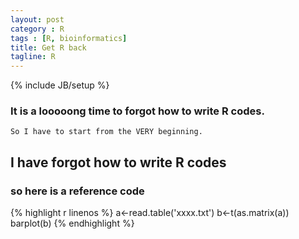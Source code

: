 ```yaml
---
layout: post
category : R
tags : [R, bioinformatics]
title: Get R back
tagline: R
---
```

{% include JB/setup %}
### It is a looooong time to forgot how to write R codes. 

	So I have to start from the VERY beginning.


## I have forgot how to write R codes

### so here is a reference code  

{% highlight r linenos %}
a<-read.table('xxxx.txt')
b<-t(as.matrix(a))
barplot(b)
{% endhighlight %}
